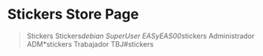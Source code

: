 # Stickers Store Page 
> Stickers Stickers*debian
> SuperUser EASyEAS00*stickers
> Administrador ADM*stickers
> Trabajador TBJ#stickers
